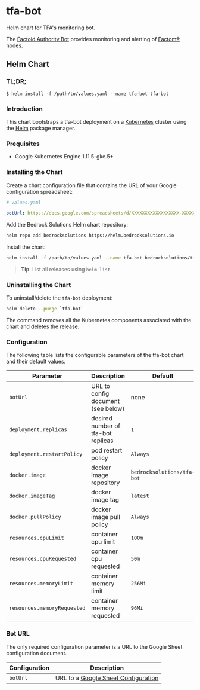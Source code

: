 # tfa-bot

Helm chart for TFA's monitoring bot.

The [Factoid Authority Bot](https://git.factoid.org/TFA/TFA-Bot) provides monitoring 
and alerting of [Factom®](https://www.factomprotocol.org/) nodes.

## Helm Chart

### TL;DR;

```console
$ helm install -f /path/to/values.yaml --name tfa-bot tfa-bot
```

### Introduction

This chart bootstraps a tfa-bot deployment on a [Kubernetes](https://kubernetes.io) 
cluster using the [Helm](https://helm.sh) package manager.

### Prequisites

- Google Kubernetes Engine 1.11.5-gke.5+

### Installing the Chart

Create a chart configuration file that contains the URL of your Google configuration spreadsheet:
```yaml
# values.yaml

botUrl: https://docs.google.com/spreadsheets/d/XXXXXXXXXXXXXXXXXX-XXXXXXXXXXXXXXXXXXXXXXXXX

```

Add the Bedrock Solutions Helm chart repository:
```bash
helm repo add bedrocksolutions https://helm.bedrocksolutions.io
```

Install the chart:
```bash
helm install -f /path/to/values.yaml --name tfa-bot bedrocksolutions/tfa-bot
```

> **Tip**: List all releases using `helm list`

### Uninstalling the Chart

To uninstall/delete the `tfa-bot` deployment:

```bash
helm delete --purge `tfa-bot`
```

The command removes all the Kubernetes components associated with the chart and deletes 
the release.

### Configuration

The following table lists the configurable parameters of the tfa-bot chart and 
their default values.

| Parameter                          | Description                              | Default                    |
| ---------------------------------- | ---------------------------------------- | -------------------------- |
| `botUrl`                           | URL to config document (see below)       | none                      |
| `deployment.replicas`              | desired number of tfa-bot replicas       | `1`                        |
| `deployment.restartPolicy`         | pod restart policy                       | `Always`                   |
| `docker.image`                     | docker image repository                  | `bedrocksolutions/tfa-bot` |
| `docker.imageTag`                  | docker image tag                         | `latest`                   |
| `docker.pullPolicy`                | docker image pull policy                 | `Always`                   |
| `resources.cpuLimit`               | container cpu limit                      | `100m`                     |
| `resources.cpuRequested`           | container cpu requested                  | `50m`                      |
| `resources.memoryLimit`            | container memory limit                   | `256Mi`                    |
| `resources.memoryRequested`        | container memory requested               | `96Mi`                     |

### Bot URL

The only required configuration parameter is a URL to the Google Sheet configuration document.

| Configuration | Description                                                                                                                                    |
| ------------- | ---------------------------------------------------------------------------------------------------------------------------------------------- |
| `botUrl`      | URL to a [Google Sheet Configuration](https://docs.google.com/spreadsheets/d/19SLbCQLFKpkSaZ88SAmN_Mg8L8M-TkiB67TJD67lNQA/edit#gid=1278680573) |
